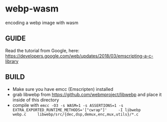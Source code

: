 # webp-wasm
encoding a webp image with wasm

## GUIDE
Read the tutorial from Google, here: https://developers.google.com/web/updates/2018/03/emscripting-a-c-library

## BUILD
- Make sure you have emcc (Emscripten) installed
- grab libwebp from https://github.com/webmproject/libwebp and place it inside of this directory
- compile with ```emcc -O3 -s WASM=1 -s ASSERTIONS=1 -s EXTRA_EXPORTED_RUNTIME_METHODS='["cwrap"]'     -I libwebp     webp.c     libwebp/src/{dec,dsp,demux,enc,mux,utils}/*.c```
